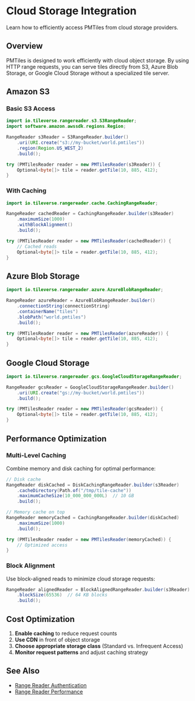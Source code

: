 # Cloud Storage Integration

Learn how to efficiently access PMTiles from cloud storage providers.

## Overview

PMTiles is designed to work efficiently with cloud object storage. By using HTTP range requests, you can serve tiles directly from S3, Azure Blob Storage, or Google Cloud Storage without a specialized tile server.

## Amazon S3

### Basic S3 Access

```java
import io.tileverse.rangereader.s3.S3RangeReader;
import software.amazon.awssdk.regions.Region;

RangeReader s3Reader = S3RangeReader.builder()
    .uri(URI.create("s3://my-bucket/world.pmtiles"))
    .region(Region.US_WEST_2)
    .build();

try (PMTilesReader reader = new PMTilesReader(s3Reader)) {
    Optional<byte[]> tile = reader.getTile(10, 885, 412);
}
```

### With Caching

```java
import io.tileverse.rangereader.cache.CachingRangeReader;

RangeReader cachedReader = CachingRangeReader.builder(s3Reader)
    .maximumSize(1000)
    .withBlockAlignment()
    .build();

try (PMTilesReader reader = new PMTilesReader(cachedReader)) {
    // Cached reads
    Optional<byte[]> tile = reader.getTile(10, 885, 412);
}
```

## Azure Blob Storage

```java
import io.tileverse.rangereader.azure.AzureBlobRangeReader;

RangeReader azureReader = AzureBlobRangeReader.builder()
    .connectionString(connectionString)
    .containerName("tiles")
    .blobPath("world.pmtiles")
    .build();

try (PMTilesReader reader = new PMTilesReader(azureReader)) {
    Optional<byte[]> tile = reader.getTile(10, 885, 412);
}
```

## Google Cloud Storage

```java
import io.tileverse.rangereader.gcs.GoogleCloudStorageRangeReader;

RangeReader gcsReader = GoogleCloudStorageRangeReader.builder()
    .uri(URI.create("gs://my-bucket/world.pmtiles"))
    .build();

try (PMTilesReader reader = new PMTilesReader(gcsReader)) {
    Optional<byte[]> tile = reader.getTile(10, 885, 412);
}
```

## Performance Optimization

### Multi-Level Caching

Combine memory and disk caching for optimal performance:

```java
// Disk cache
RangeReader diskCached = DiskCachingRangeReader.builder(s3Reader)
    .cacheDirectory(Path.of("/tmp/tile-cache"))
    .maximumCacheSize(10_000_000_000L)  // 10 GB
    .build();

// Memory cache on top
RangeReader memoryCached = CachingRangeReader.builder(diskCached)
    .maximumSize(1000)
    .build();

try (PMTilesReader reader = new PMTilesReader(memoryCached)) {
    // Optimized access
}
```

### Block Alignment

Use block-aligned reads to minimize cloud storage requests:

```java
RangeReader alignedReader = BlockAlignedRangeReader.builder(s3Reader)
    .blockSize(65536)  // 64 KB blocks
    .build();
```

## Cost Optimization

1. **Enable caching** to reduce request counts
2. **Use CDN** in front of object storage
3. **Choose appropriate storage class** (Standard vs. Infrequent Access)
4. **Monitor request patterns** and adjust caching strategy

## See Also

- [Range Reader Authentication](../../rangereader/user-guide/authentication.md)
- [Range Reader Performance](../../rangereader/developer-guide/performance.md)
